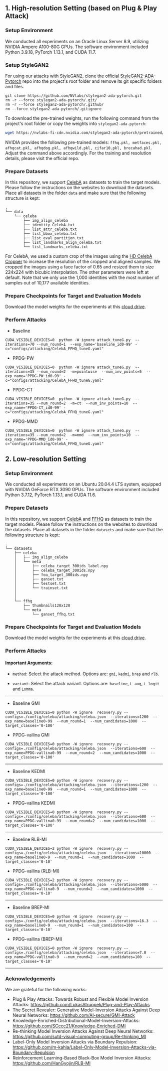 ## 1. High-resolution Setting (based on Plug & Play Attack)


### Setup Environment
We conducted all experiments on an Oracle Linux Server 8.9, utilizing NVIDIA Ampere A100-80G GPUs. The software environment included Python 3.9.18, PyTorch 1.13.1, and CUDA 11.7.


### Setup StyleGAN2
For using our attacks with StyleGAN2, clone the official [StyleGAN2-ADA-Pytorch](https://github.com/NVlabs/stylegan2-ada-pytorch) repo into the project's root folder and remove its git specific folders and files. 
```
git clone https://github.com/NVlabs/stylegan2-ada-pytorch.git
rm -r --force stylegan2-ada-pytorch/.git/
rm -r --force stylegan2-ada-pytorch/.github/
rm --force stylegan2-ada-pytorch/.gitignore
```

To download the pre-trained weights, run the following command from the project's root folder or copy the weights into ```stylegan2-ada-pytorch```:
```bash
wget https://nvlabs-fi-cdn.nvidia.com/stylegan2-ada-pytorch/pretrained/ffhq.pkl -P stylegan2-ada-pytorch/

```
NVIDIA provides the following pre-trained models: ```ffhq.pkl, metfaces.pkl, afhqcat.pkl, afhqdog.pkl, afhqwild.pkl, cifar10.pkl, brecahad.pkl```. Adjust the command above accordingly. For the training and resolution details, please visit the official repo.


### Prepare Datasets
In this repository, we support [CelebA](https://mmlab.ie.cuhk.edu.hk/projects/CelebA.html) as datasets to train the target models. Please follow the instructions on the websites to download the datasets. Place all datasets in the folder ```data``` and make sure that the following structure is kept:

    .
    └── data       
        └── celeba
            ├── img_align_celeba
            ├── identity_CelebA.txt
            ├── list_attr_celeba.txt
            ├── list_bbox_celeba.txt
            ├── list_eval_partition.txt
            ├── list_landmarks_align_celeba.txt
            └── list_landmarks_celeba.txt

For CelebA, we used a custom crop of the images using the [HD CelebA Cropper](https://github.com/LynnHo/HD-CelebA-Cropper) to increase the resolution of the cropped and aligned samples. We cropped the images using a face factor of 0.65 and resized them to size 224x224 with bicubic interpolation. The other parameters were left at default. Note that we only use the 1,000 identities with the most number of samples out of 10,177 available identities. 

### Prepare Checkpoints for Target and Evaluation Models
Download the model weights for the experiments at this [cloud drive](https://drive.google.com/drive/folders/1BYcA4p7uPVqpBSiSRldq_nIY-zmH1n18?usp=sharing).



### Perform Attacks
* Baseline
```
CUDA_VISIBLE_DEVICES=0  python -W ignore attack_tuneG.py  --iterations=70 --num_round=1  --exp_name='baseline_id0-99' -c="configs/attacking/CelebA_FFHQ_tuneG.yaml"
```

* PPDG-PW
```
CUDA_VISIBLE_DEVICES=0  python -W ignore attack_tuneG.py  --iterations=35 --num_round=2  -m=pointwise  --num_inv_points=5  --exp_name='PPDG-PW_id0-99' -c="configs/attacking/CelebA_FFHQ_tuneG.yaml"
```

* PPDG-CT
```
CUDA_VISIBLE_DEVICES=0  python -W ignore attack_tuneG.py  --iterations=35 --num_round=2  -m=ct  --num_inv_points=10  --exp_name='PPDG-CT_id0-99' -c="configs/attacking/CelebA_FFHQ_tuneG.yaml"
```

* PPDG-MMD
```
CUDA_VISIBLE_DEVICES=0  python -W ignore attack_tuneG.py  --iterations=35 --num_round=2  -m=mmd  --num_inv_points=10  --exp_name='PPDG-MMD_id0-99' -c="configs/attacking/CelebA_FFHQ_tuneG.yaml"
```

## 2. Low-resolution Setting



### Setup Environment
We conducted all experiments on an Ubuntu 20.04.4 LTS system, equipped with NVIDIA GeForce RTX 3090 GPUs. The software environment included Python 3.7.12, PyTorch 1.13.1, and CUDA 11.6.

### Prepare Datasets
In this repository, we support [CelebA](https://mmlab.ie.cuhk.edu.hk/projects/CelebA.html) and [FFHQ](https://drive.google.com/drive/folders/1tg-Ur7d4vk1T8Bn0pPpUSQPxlPGBlGfv) as datasets to train the target models. Please follow the instructions on the websites to download the datasets. Place all datasets in the folder ```datasets``` and make sure that the following structure is kept:

    .
    └── datasets       
        ├── celeba
        │   ├── img_align_celeba
        │   └── meta
        │       ├── celeba_target_300ids_label.npy
        │       ├── celeba_target_300ids.npy
        │       ├── fea_target_300ids.npy
        │       ├── ganset.txt
        │       ├── testset.txt
        │       └── trainset.txt
        │
        │
        └── ffhq
            ├── thumbnails128x128
            └── meta
                └── ganset_ffhq.txt


### Prepare Checkpoints for Target and Evaluation Models
Download the model weights for the experiments at this [cloud drive](https://drive.google.com/drive/folders/1BYcA4p7uPVqpBSiSRldq_nIY-zmH1n18?usp=sharing).

### Perform Attacks

#### Important Arguments:

- `method`: Select the attack method. Options are: `gmi`, `kedmi`, `brep` and `rlb`.

- `variant`: Select the attack variant. Options are: `baseline`, `L_aug`, `L_logit` and `Lomma`.

---

* Baseline GMI
```
CUDA_VISIBLE_DEVICES=0 python -W ignore  recovery.py --configs=./config/celeba/attacking/celeba.json  --iterations=1200  --exp_name=baseline0-99  --num_round=1  --num_candidates=1000  --target_classes='0-100'
```

* PPDG-vallina GMI
```
CUDA_VISIBLE_DEVICES=0 python -W ignore  recovery.py --configs=./config/celeba/attacking/celeba.json  --iterations=600  --exp_name=PPDG-vallina0-99  --num_round=2  --num_candidates=1000  --target_classes='0-100'
```

---

* Baseline KEDMI
```
CUDA_VISIBLE_DEVICES=0 python -W ignore  recovery.py --configs=./config/celeba/attacking/celeba.json  --iterations=1200  --exp_name=baseline0-99  --num_round=1  --num_candidates=1000  --target_classes='0-100'
```

* PPDG-vallina KEDMI
```
CUDA_VISIBLE_DEVICES=0 python -W ignore  recovery.py --configs=./config/celeba/attacking/celeba.json  --iterations=600  --exp_name=PPDG-vallina0-99  --num_round=2  --num_candidates=1000  --target_classes='0-100'
```

---

* Baseline RLB-MI
```
CUDA_VISIBLE_DEVICES=2 python -W ignore  recovery.py --configs=./config/celeba/attacking/celeba.json  --iterations=10000  --exp_name=baseline0-9  --num_round=1  --num_candidates=1000  --target_classes='0-10'
```

* PPDG-vallina (RLB-MI)
```
CUDA_VISIBLE_DEVICES=2 python -W ignore  recovery.py --configs=./config/celeba/attacking/celeba.json  --iterations=5000  --exp_name=PPDG-vallina0-9  --num_round=2  --num_candidates=1000  --target_classes='0-10'
```

---

* Baseline BREP-MI
```
CUDA_VISIBLE_DEVICES=0 python -W ignore  recovery.py --configs=./config/celeba/attacking/celeba.json  --iterations=16.3  --exp_name=baseline0-9  --num_round=1  --num_candidates=100  --target_classes='0-10'
```

* PPDG-vallina (BREP-MI)
```
CUDA_VISIBLE_DEVICES=0 python -W ignore  recovery.py --configs=./config/celeba/attacking/celeba.json  --iterations=7.0  --exp_name=PPDG-vallina0-9  --num_round=2  --num_candidates=100  --target_classes='0-10'
```

---
### Acknowledgements
We are grateful for the following works:
- Plug & Play Attacks: Towards Robust and Flexible Model Inversion Attacks: https://github.com/LukasStruppek/Plug-and-Play-Attacks
- The Secret Revealer: Generative Model-Inversion Attacks Against Deep Neural Networks: https://github.com/AI-secure/GMI-Attack
- Knowledge-Enriched-Distributional-Model-Inversion-Attacks: https://github.com/SCccc21/Knowledge-Enriched-DMI
- Re-thinking Model Inversion Attacks Against Deep Neural Networks: https://github.com/sutd-visual-computing-group/Re-thinking_MI
- Label-Only Model Inversion Attacks via Boundary Repulsion: https://github.com/m-kahla/Label-Only-Model-Inversion-Attacks-via-Boundary-Repulsion
- Reinforcement Learning-Based Black-Box Model Inversion Attacks: https://github.com/HanGyojin/RLB-MI